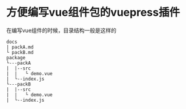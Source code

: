 # 方便编写vue组件包的vuepress插件

在编写vue组件的时候，目录结构一般是这样的

```
docs
| packA.md
└ packB.md
package
└---packA
|  |--src 
|  |   └ demo.vue
|  └--index.js
└---packB
|  |--src 
|  |   └ demo.vue
|  └--index.js
```